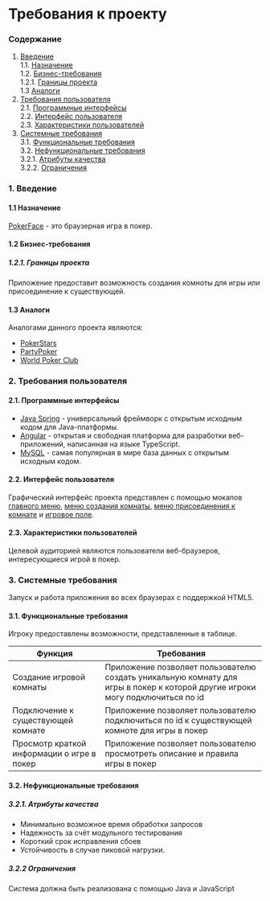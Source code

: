 # Требования к проекту
### Содержание
1. [Введение](#1) <br>
   1.1. [Назначение](#1.1) <br>
   1.2. [Бизнес-требования](#1.2) <br>
   1.2.1. [Границы проекта](#1.2.1) <br>
   1.3 [Аналоги](#1.3) <br>
2. [Требования пользователя](#2) <br>
   2.1. [Программные интерфейсы](#2.1) <br>
   2.2. [Интерфейс пользователя](#2.2) <br>
   2.3. [Характеристики пользователей](#2.3) <br>
3. [Системные требования](#3.) <br>
   3.1. [Функциональные требования](#3.1) <br>
   3.2. [Нефункциональные требования](#3.2) <br>
   3.2.1. [Атрибуты качества](#3.2.1) <br>
   3.2.2. [Ограничения](#3.2.2) <br>

### 1. Введение <a name="1"></a>
#### 1.1 Назначение <a name="1.1"></a>
[PokerFace](https://github.com/Vorobeyyyyyy/pokerface) - это браузерная игра в покер.
#### 1.2 Бизнес-требования <a name="1.2"></a>
##### 1.2.1. Границы проекта <a name="1.2.1"></a>
Приложение предоставит возможность создания комноты для игры или присоединение к существующей.
#### 1.3 Аналоги <a name="1.3"></a>
Аналогами данного проекта являются:
* [PokerStars](https://www.pokerstars.com/)
* [PartyPoker](https://www.partypoker.com/)
* [World Poker Club](https://worldpokerclub.com/)
### 2. Требования пользователя <a name="2"></a>
#### 2.1. Программные интерфейсы <a name="2.1"></a>
* [Java Spring](https://spring.io/projects/spring-boot) - универсальный фреймворк с открытым исходным кодом для Java-платформы.
* [Angular](https://angular.io/) - открытая и свободная платформа для разработки веб-приложений, написанная на языке TypeScript.
* [MySQL](https://www.mysql.com/) - cамая популярная в мире база данных с открытым исходным кодом.
#### 2.2. Интерфейс пользователя <a name="2.2"></a>
Графический интерфейс проекта представлен с помощью мокапов [главного меню](https://github.com/Vorobeyyyyyy/pokerface/documentation/mockups/mainMenu.png), [меню создания комнаты](https://github.com/Vorobeyyyyyy/pokerface/documentation/mockups/createRoom.png), [меню присоединения к комнате](https://github.com/Vorobeyyyyyy/pokerface/documentation/mockups/connectRoom.png) и [игровое поле](https://github.com/Vorobeyyyyyy/pokerface/documentation/mockups/gameSpace.png).
#### 2.3. Характеристики пользователей <a name="2.3"></a>
Целевой аудиторией являются пользователи веб-браузеров, интересующиеся игрой в покер.
### 3. Системные требования <a name="3"></a>
Запуск и работа приложения во всех браузерах с поддержкой HTML5.
#### 3.1. Функциональные требования <a name="3.1"></a>
Игроку предоставлены возможности, представленные в таблице.

Функция | Требования
--- | ---
Создание игровой комнаты | Приложение позволяет пользователю создать уникальную комнату для игры в покер к которой другие игроки могу подключиться по id 
Подключение к существующей комнате | Приложение позволяет пользователю подключиться по id к существующей комноте для игры в покер 
Просмотр краткой информации о игре в покер | Приложение позволяет пользователю просмотреть описание и правила игры в покер
#### 3.2. Нефункциональные требования <a name="3.2"></a>
##### 3.2.1. Атрибуты качества <a name="3.2.1"></a>
* Минимально возможное время обработки запросов
* Надежность за счёт модульного тестирования
* Короткий срок исправления сбоев
* Устойчивость в случае пиковой нагрузки. <br/>
##### 3.2.2 Ограничения <a name="3.2.2"></a>
Система должна быть реализована с помощью Java и JavaScript